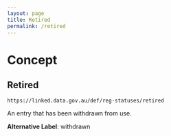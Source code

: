 ```yaml
---
layout: page
title: Retired
permalink: /retired
---
```

# Concept

## Retired

`https://linked.data.gov.au/def/reg-statuses/retired`

An entry that has been withdrawn from use.

**Alternative Label**: withdrawn
